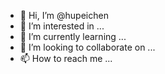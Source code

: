 - 👋 Hi, I’m @hupeichen
- 👀 I’m interested in ...
- 🌱 I’m currently learning ...
- 💞️ I’m looking to collaborate on ...
- 📫 How to reach me ...

<!---
hupeichen/hupeichen is a ✨ special ✨ repository because its `README.md` (this file) appears on your GitHub profile.
You can click the Preview link to take a look at your changes.
--->
